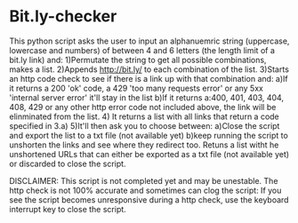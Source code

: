 # Bit.ly-checker
This python script asks the user to input an alphanuemric string (uppercase, lowercase and numbers) of between 4 and 6 letters (the length limit of a bit.ly link) and:
1)Permutate the string to get all possible combinations, makes a list.
2)Appends http://bit.ly/ to each combination of the list.
3)Starts an http code check to see if there is a link up with that combination and:
  a)If it returns a 200 'ok' code, a 429 'too many requests error' or any 5xx 'internal server error' it'll stay in the list
  b)If it returns a:400, 401, 403, 404, 408, 429 or any other http error code not included above, the link will be elinminated          from the list.
4) It returns a list with all links that return a code specified in 3.a)
5)It'll then ask you to choose between:
  a)Close the script and export the list to a txt file (not available yet)
  b)keep running the script to unshorten the links and see where they redirect too. Retuns a list witht he unshortened URLs that can either be exported as a txt file (not available yet) or discarded to close the script.


DISCLAIMER: This script is not completed yet and may be unestable. The http check is not 100% accurate and sometimes can clog the script: If you see the script becomes unresponsive during a http check, use the keyboard interrupt key to close the script.
  
